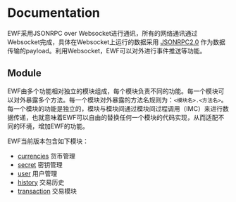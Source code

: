 # Documentation

EWF采用JSONRPC over Websocket进行通讯，所有的网络通讯通过Websocket完成，具体在Websocket上运行的数据采用 [JSONRPC2.0](https://www.jsonrpc.org/specification) 作为数据传输的payload。利用Websocket，EWF可以对外进行事件推送等功能。

## Module

EWF由多个功能相对独立的模块组成，每个模块负责不同的功能。每一个模块可以对外暴露多个方法。每一个模块对外暴露的方法名规则为：`<模块名>.<方法名>`。每一个模块的功能是独立的，模块与模块间通过模块间过程调用（IMC）来进行数据传递，也就意味着EWF可以自由的替换任何一个模块的代码实现，从而适配不同的环境，增加EWF的功能。

EWF当前版本包含如下模块：

- [currencies](./modules/currencies.md) 货币管理
- [secret](./modules/secret.md) 密钥管理
- [user](./modules/user.md) 用户管理
- [history](./modules/history.md) 交易历史
- [transaction](./modules/transaction.md) 交易模块

